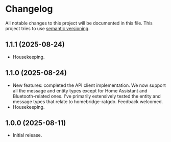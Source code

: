 # Changelog

All notable changes to this project will be documented in this file. This project tries to use [semantic versioning](https://semver.org/).

## 1.1.1 (2025-08-24)
  * Housekeeping.

## 1.1.0 (2025-08-24)
  * New features: completed the API client implementation. We now support all the message and entity types except for Home Assistant and Bluetooth-related ones. I've primarily extensively tested the entity and message types that relate to homebridge-ratgdo. Feedback welcomed.
  * Housekeeping.

## 1.0.0 (2025-08-11)
  * Initial release.
